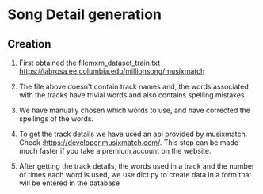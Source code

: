 # Song Detail generation 


## Creation 

1. First obtained the filemxm_dataset_train.txt https://labrosa.ee.columbia.edu/millionsong/musixmatch

2. The file above doesn't contain track names and, the words associated with the tracks have trivial words and also contains spelling mistakes. 

3. We have manually chosen which words to use, and have corrected the spellings of the words. 

4. To get the track details we have used an api provided by musixmatch. Check :https://developer.musixmatch.com/. This step can be made much faster if you take a premium account on the website.

5. After getting the track details, the words used in a track and the number of times each word is used, we use dict.py to create data in a form that will be entered in the database
